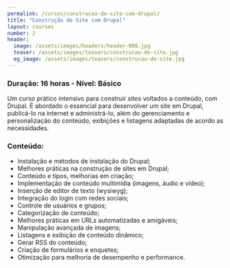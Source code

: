 ```yaml
---
permalink: /cursos/construcao-de-site-com-drupal/
title: "Construção de Site com Drupal"
layout: courses
number: 2
header:
  image: /assets/images/headers/header-008.jpg
  teaser: /assets/images/teasers/construcao-de-site.jpg
  og_image: /assets/images/teasers/construcao-de-site.jpg
---
```


### Duração: 16 horas - Nível: Básico

Um curso prático intensivo para construir sites voltados a conteúdo, com Drupal.
É abordado o essencial para desenvolver um site em Drupal, publicá-lo na internet e
administrá-lo, além do gerenciamento e personalização do conteúdo, exibições e listagens
adaptadas de acordo as necessidades.

### Conteúdo:

- Instalação e métodos de instalação do Drupal;
- Melhores práticas na construção de sites em Drupal;
- Conteúdo e tipos, melhorias em criação;
- Implementação de conteúdo multimídia (imagens, áudio e vídeo);
- Inserção de editor de texto (wysiwyg);
- Integração do login com redes sociais;
- Controle de usuários e grupos;
- Categorização de conteúdo;
- Melhores práticas em URLs automatizadas e amigáveis;
- Manipulação avançada de imagens;
- Listagens e exibição de conteúdo dinâmico;
- Gerar RSS do conteúdo;
- Criação de formulários e enquetes;
- Otimização para melhoria de desempenho e performance.
